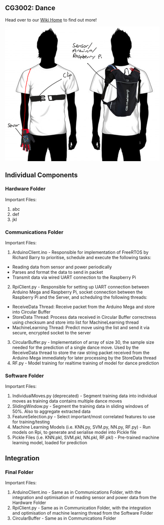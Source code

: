 ## CG3002: Dance

Head over to our [Wiki Home][wiki] to find out more!

<p align="center">
  <img src="/images/main.jpg">
</p>

[wiki]:https://github.com/weikangong/CG3002/wiki

## Individual Components

### Hardware Folder

Important Files:
1. abc
2. def
3. jkl

### Communications Folder

Important Files:
1. ArduinoClient.ino - Responsible for implementation of FreeRTOS by Richard Barry to prioritise, schedule and execute the following tasks:
  * Reading data from sensor and power periodically
  * Parses and format the data to send in packet
  * Transmit data via wired UART connection to the Raspberry Pi
2. RpiClient.py - Responsible for setting up UART connection between Arduino Mega and Raspberry Pi, socket connection between the Raspberry Pi and the Server, and scheduling the following threads:
  * ReceiveData Thread: Receive packet from the Arduino Mega and store into Circular Buffer
  * StoreData Thread: Process data received in Circular Buffer correctness using checksum and store into list for MachineLearning thread
  * MachineLearning Thread: Predict move using the list and send it via secure, encrypted socket to the server
3. CircularBuffer.py - Implementation of array of size 30, the sample size needed for the prediction of a single dance move. Used by the ReceiveData thread to store the raw string packet received from the Arduino Mega immediately for later processing by the StoreData thread
4. RF.py - Model training for realtime training of model for dance prediction

### Software Folder

Important Files:
1. IndividualMoves.py (deprecated) - Segment training data into individual moves as training data contains multiple dance moves
2. SlidingWindow.py - Segment the training data in sliding windows of 50%. Also to aggregate extracted data
3. FeatureSelection.py - Select important/most correlated features to use for training/testing
4. Machine Learning Models (i.e. KNN.py, SVM.py, NN.py, RF.py) - Run models on Rpi, to generate and serialise model into Pickle file
5. Pickle Files (i.e. KNN.pkl, SVM.pkl, NN.pkl, RF.pkl) - Pre-trained machine learning model, loaded for prediction

## Integration

### Final Folder

Important Files:
1. ArduinoClient.ino - Same as in Communications Folder, with the integration and optimisation of reading sensor and power data from the Hardware Folder
2. RpiClient.py - Same as in Communication Folder, with the integration and optimisation of machine learning thread from the Software Folder
3. CircularBuffer - Same as in Communications Folder